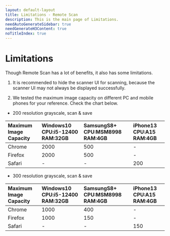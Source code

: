 ```yaml
---
layout: default-layout
title: Limitations - Remote Scan
description: This is the main page of Limitations. 
needAutoGenerateSidebar: true
needGenerateH3Content: true
noTitleIndex: true
---
```


# Limitations

Though Remote Scan has a lot of benefits, it also has some limitations.

1. It is recommended to hide the scanner UI for scanning, because the scanner UI may not always be displayed successfully. 

2. We tested the maximum image capacity on different PC and mobile phones for your reference. Check the chart below.   

- 200 resolution grayscale, scan & save  

| Maximum Image Capacity| Windows10 CPU:i5-12400  RAM:32GB|SamsungS8+ CPU:MSM8998 RAM:4GB |iPhone13 CPU:A15 RAM:4GB |
 |:-|:-|:-|:-|
 | Chrome | 2000 | 500 | -|
 | Firefox | 2000 | 500|- |
 |Safari | - | - | 200 |
 
- 300 resolution grayscale, scan & save  

| Maximum Image Capacity| Windows10 CPU:i5-12400  RAM:32GB|SamsungS8+ CPU:MSM8998 RAM:4GB |iPhone13 CPU:A15 RAM:4GB|
|:-|:-|:-|:-|
| Chrome | 1000 |400| - |
| Firefox |1000 | 150 |-|
|Safari | - | -| 150|

<!--2.	<a href="https://www.dynamsoft.com/web-twain/docs/info/api/WebTwain_IO.html#ifshowfiledialog" target="_blank">IfShowFileDialog</a> cannot be set to true for security purposes. -->


<!--
1.	There is a default proxy network timeout limit of 300 seconds. For synchronous calls, if the created Dynamic Web TWAIN object is not used when the timeout limit is reached, a ‘service has been stopped’ error will occur. Therefore, it is recommended to use asynchronous APIs, as they will try to automatically reconnect.  
The timeout limit can be configured in C:\Windows\SysWOW64\Dynamsoft\DynamsoftServicex64_18\proxy\conf\nginx.conf. Dynamsoft Service needs to be restarted for the changes to the configuration to take effect. -->
